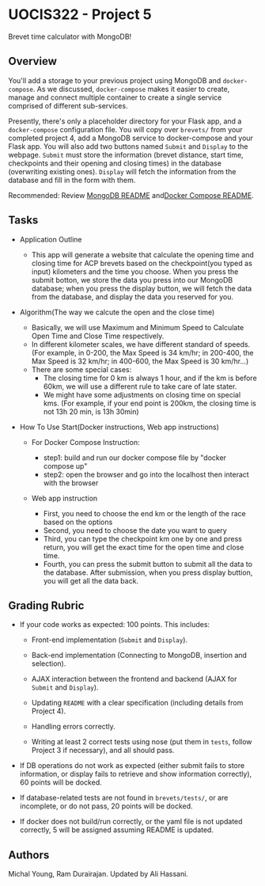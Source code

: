 # UOCIS322 - Project 5 #
Brevet time calculator with MongoDB!

## Overview

You'll add a storage to your previous project using MongoDB and `docker-compose`.
As we discussed, `docker-compose` makes it easier to create, manage and connect multiple container to create a single service comprised of different sub-services.

Presently, there's only a placeholder directory for your Flask app, and a `docker-compose` configuration file. You will copy over `brevets/` from your completed project 4, add a MongoDB service to docker-compose and your Flask app. You will also add two buttons named `Submit` and `Display` to the webpage. `Submit` must store the information (brevet distance, start time, checkpoints and their opening and closing times) in the database (overwriting existing ones). `Display` will fetch the information from the database and fill in the form with them.

Recommended: Review [MongoDB README](MONGODB.md) and[Docker Compose README](COMPOSE.md).



## Tasks

* Application Outline
  * This app will generate a website that calculate the opening time and closing time for ACP brevets based on the checkpoint(you typed as input) kilometers and the time you choose. When you press the submit botton, we store the data you press into our MongoDB database; when you press the display button, we will fetch the data from the database, and display the data you reserved for you.

* Algorithm(The way we calcute the open and the close time)
	* Basically, we will use Maximum and Minimum Speed to Calculate Open Time and Close Time respectively.
	* In different kilometer scales, we have different standard of speeds. (For example, in 0-200, the Max Speed is 34 km/hr; in 200-400, the Max Speed is 32 km/hr; in 400-600, the Max Speed is 30 km/hr...)
	* There are some special cases:
	   * The closing time for 0 km is always 1 hour, and if the km is before 60km, we will use a different rule to take care of late stater.
	   * We might have some adjustments on closing time on special kms. (For example, if your end point is 200km, the closing time is not 13h 20 min, is 13h 30min) 

*  How To Use Start(Docker instructions, Web app instructions)
	* For Docker Compose Instruction:
	  * step1: build and run our docker compose file by "docker compose up" 
	  * step2: open the browser and go into the localhost then interact with the browser
	
	* Web app instruction
	  * First, you need to choose the end km or the length of the race based on the options
	  * Second, you need to choose the date you want to query
	  * Third, you can type the checkpoint km one by one and press return, you will get the exact time for the open time and close time.
	  * Fourth, you can press the submit button to submit all the data to the database. After submission, when you press display buttion, you will get all the data back.


## Grading Rubric

* If your code works as expected: 100 points. This includes:
	* Front-end implementation (`Submit` and `Display`).
	
	* Back-end implementation (Connecting to MongoDB, insertion and selection).
	
	* AJAX interaction between the frontend and backend (AJAX for `Submit` and `Display`).
	
	* Updating `README` with a clear specification (including details from Project 4).
	
	* Handling errors correctly.
	
	* Writing at least 2 correct tests using nose (put them in `tests`, follow Project 3 if necessary), and all should pass.

* If DB operations do not work as expected (either submit fails to store information, or display fails to retrieve and show information correctly), 60 points will be docked.

* If database-related tests are not found in `brevets/tests/`, or are incomplete, or do not pass, 20 points will be docked.

* If docker does not build/run correctly, or the yaml file is not updated correctly, 5 will be assigned assuming README is updated.

## Authors

Michal Young, Ram Durairajan. Updated by Ali Hassani.
